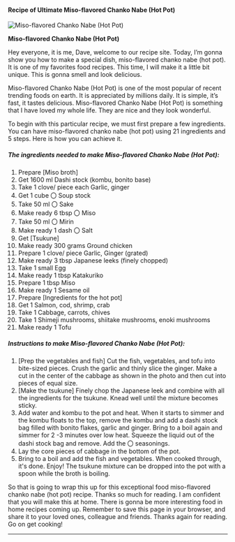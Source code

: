             

#### Recipe of Ultimate Miso-flavored Chanko Nabe (Hot Pot)

![Miso-flavored Chanko Nabe (Hot Pot)](https://img-global.cpcdn.com/recipes/5635855340273664/751x532cq70/miso-flavored-chanko-nabe-hot-pot-recipe-main-photo.jpg)

**Miso-flavored Chanko Nabe (Hot Pot)**

Hey everyone, it is me, Dave, welcome to our recipe site. Today, I’m gonna show you how to make a special dish, miso-flavored chanko nabe (hot pot). It is one of my favorites food recipes. This time, I will make it a little bit unique. This is gonna smell and look delicious.

Miso-flavored Chanko Nabe (Hot Pot) is one of the most popular of recent trending foods on earth. It is appreciated by millions daily. It is simple, it’s fast, it tastes delicious. Miso-flavored Chanko Nabe (Hot Pot) is something that I have loved my whole life. They are nice and they look wonderful.

To begin with this particular recipe, we must first prepare a few ingredients. You can have miso-flavored chanko nabe (hot pot) using 21 ingredients and 5 steps. Here is how you can achieve it.

##### The ingredients needed to make Miso-flavored Chanko Nabe (Hot Pot):

1.  Prepare \[Miso broth\]
2.  Get 1600 ml Dashi stock (kombu, bonito base)
3.  Take 1 clove/ piece each Garlic, ginger
4.  Get 1 cube 〇 Soup stock
5.  Take 50 ml 〇 Sake
6.  Make ready 6 tbsp 〇 Miso
7.  Take 50 ml 〇 Mirin
8.  Make ready 1 dash 〇 Salt
9.  Get \[Tsukune\]
10.  Make ready 300 grams Ground chicken
11.  Prepare 1 clove/ piece Garlic, Ginger (grated)
12.  Make ready 3 tbsp Japanese leeks (finely chopped)
13.  Take 1 small Egg
14.  Make ready 1 tbsp Katakuriko
15.  Prepare 1 tbsp Miso
16.  Make ready 1 Sesame oil
17.  Prepare \[Ingredients for the hot pot\]
18.  Get 1 Salmon, cod, shrimp, crab
19.  Take 1 Cabbage, carrots, chives
20.  Take 1 Shimeji mushrooms, shiitake mushrooms, enoki mushrooms
21.  Make ready 1 Tofu

##### Instructions to make Miso-flavored Chanko Nabe (Hot Pot):

1.  \[Prep the vegetables and fish\] Cut the fish, vegetables, and tofu into bite-sized pieces. Crush the garlic and thinly slice the ginger. Make a cut in the center of the cabbage as shown in the photo and then cut into pieces of equal size.
2.  \[Make the tsukune\] Finely chop the Japanese leek and combine with all the ingredients for the tsukune. Knead well until the mixture becomes sticky.
3.  Add water and kombu to the pot and heat. When it starts to simmer and the kombu floats to the top, remove the kombu and add a dashi stock bag filled with bonito flakes, garlic and ginger. Bring to a boil again and simmer for 2 -3 minutes over low heat. Squeeze the liquid out of the dashi stock bag and remove. Add the 〇 seasonings.
4.  Lay the core pieces of cabbage in the bottom of the pot.
5.  Bring to a boil and add the fish and vegetables. When cooked through, it's done. Enjoy! The tsukune mixture can be dropped into the pot with a spoon while the broth is boiling.

So that is going to wrap this up for this exceptional food miso-flavored chanko nabe (hot pot) recipe. Thanks so much for reading. I am confident that you will make this at home. There is gonna be more interesting food in home recipes coming up. Remember to save this page in your browser, and share it to your loved ones, colleague and friends. Thanks again for reading. Go on get cooking!

* * *